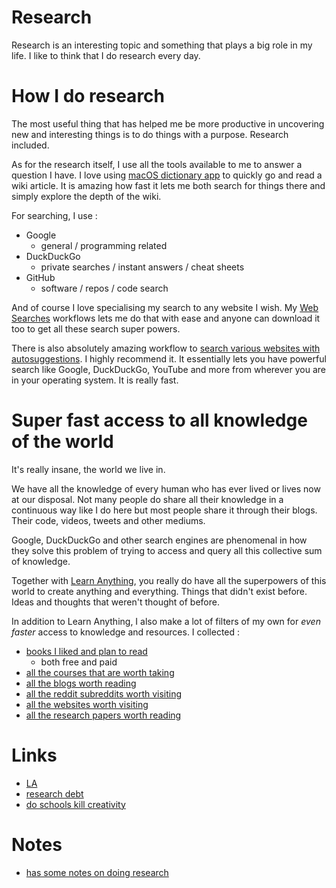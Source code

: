 # Research
Research is an interesting topic and something that plays a big role in my life. I like to think that I do research every day.

# How I do research
The most useful thing that has helped me be more productive in uncovering new and interesting things is to do things with a purpose. Research included.

As for the research itself, I use all the tools available to me to answer a question I have. I love using [macOS dictionary app](http://www.wikiwand.com/en/Dictionary_(software)) to quickly go and read a wiki article. It is amazing how fast it lets me both search for things there and simply explore the depth of the wiki.

For searching, I use :

- Google
	- general / programming related
- DuckDuckGo
	- private searches / instant answers / cheat sheets
- GitHub
	- software / repos / code search

And of course I love specialising my search to any website I wish. My [Web Searches](https://github.com/nikitavoloboev/alfred-web-searches) workflows lets me do that with ease and anyone can download it too to get all these search super powers. 

There is also absolutely amazing workflow to [search various websites with autosuggestions](https://github.com/deanishe/alfred-searchio). I highly recommend it. It essentially lets you have powerful search like Google, DuckDuckGo, YouTube and more from wherever you are in your operating system. It is really fast.

# Super fast access to all knowledge of the world
It's really insane, the world we live in.

We have all the knowledge of every human who has ever lived or lives now at our disposal. Not many people do share all their knowledge in a continuous way like I do here but most people share it through their blogs. Their code, videos, tweets and other mediums. 

Google, DuckDuckGo and other search engines are phenomenal in how they solve this problem of trying to access and query all this collective sum of knowledge. 

Together with [Learn Anything](https://learn-anything.xyz/), you really do have all the superpowers of this world to create anything and everything. Things that didn't exist before. Ideas and thoughts that weren't thought of before.

In addition to Learn Anything, I also make a lot of filters of my own for _even faster_ access to knowledge and resources. I collected : 

- [books I liked and plan to read](https://github.com/learn-anything/books)
	- both free and paid
- [all the courses that are worth taking](https://github.com/learn-anything/courses) 
- [all the blogs worth reading](https://github.com/learn-anything/blogs)
- [all the reddit subreddits worth visiting](https://github.com/learn-anything/reddit) 
- [all the websites worth visiting](https://my.mindnode.com/LQyxs8s9UewT5WKMbtUMrjJeRZCAHwU5JVY5ryiM)
- [all the research papers worth reading](https://github.com/learn-anything/research-papers)

# Links
- [LA](https://learn-anything.xyz/cognitive-science/cognition/learning/research) 
- [research debt](https://distill.pub/2017/research-debt/)
- [do schools kill creativity](https://www.youtube.com/watch?v=iG9CE55wbtY)

# Notes
- [has some notes on doing research](https://www.reddit.com/r/MachineLearning/comments/73n9pm/d_confession_as_an_ai_researcher_seeking_advice/dnrsmh9/ "permalink")